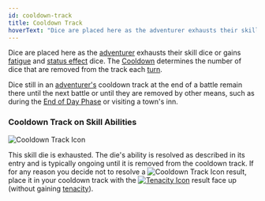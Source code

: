 ```yaml
---
id: cooldown-track
title: Cooldown Track
hoverText: "Dice are placed here as the adventurer exhausts their skill dice or gains fatigue and status effect dice."
---
```


Dice are placed here as the [adventurer](/docs/all/glossary/adventurer) exhausts their skill dice or gains [fatigue](/docs/all/glossary/fatigue) and [status effect](/docs/all/status-effects/) dice. The [Cooldown](/docs/all/stats/cooldown) determines the number of dice that are removed from the track each [turn](/docs/all/glossary/turn).

Dice still in an [adventurer's](/docs/all/glossary/adventurer) cooldown track at the end of a battle remain there until the next battle or until they are removed by other means, such as during the [End of Day Phase](/docs/all/day/end-of-day-phase) or visiting a town's inn.

### Cooldown Track on Skill Abilities
<img src="/icons/cooldown-track.svg" alt="Cooldown Track Icon" />

This skill die is exhausted. The die's ability is resolved as described in its entry and is typically ongoing until it is removed from the cooldown track. If for any reason you decide not to resolve a <img src="/icons/cooldown-track.svg" alt="Cooldown Track Icon" class="icon-svg" /> result, place it in your cooldown track with the [<img src="/icons/tenacity.svg" alt="Tenacity Icon" class="icon-svg"/>](/docs/all/glossary/tenacity) result face up (without gaining [tenacity](/docs/all/glossary/tenacity)).
